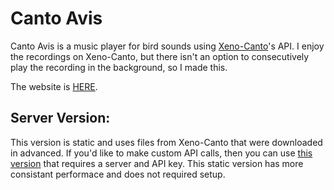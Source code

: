 
# Canto Avis
Canto Avis is a music player for bird sounds using [Xeno-Canto](https://xeno-canto.org/explore/api)'s API. I enjoy the recordings on Xeno-Canto, but there isn't an option to consecutively play the recording in the background, so I made this.

The website is [HERE](https://sal-adrian.github.io/Canto-Avis/).

## Server Version:
This version is static and uses files from Xeno-Canto that were downloaded in advanced. If you'd like to make custom API calls, then you can use [this version](https://github.com/Sal-Adrian/Canto-Avis-S) that requires a server and API key. This static version has more consistant performace and does not required setup.